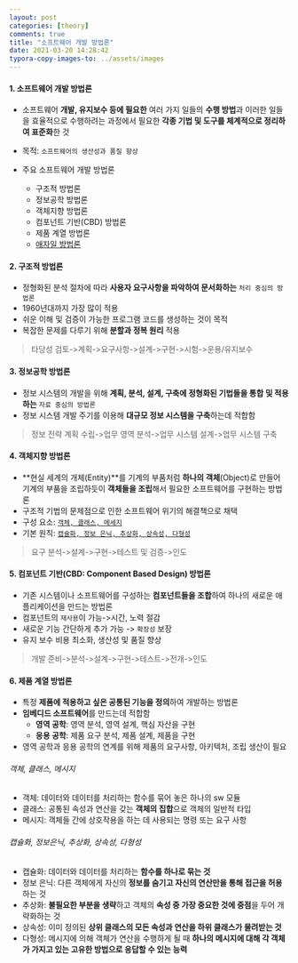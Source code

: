```yaml
---
layout: post
categories: [theory]
comments: true
title: "소프트웨어 개발 방법론"
date: 2021-03-20 14:28:42 
typora-copy-images-to: ../assets/images
---
```


#### 1. 소프트웨어 개발 방법론

- 소프트웨어 **개발, 유지보수 등에 필요한** 여러 가지 일들의 **수행 방법**과 이러한 일들을 효율적으로 수행하려는 과정에서 필요한 **각종 기법 및 도구를 체계적으로 정리하여 표준화**한 것

- 목적: `소프트웨어의 생산성과 품질 향상`
- 주요 소프트웨어 개발 방법론
  - 구조적 방법론
  - 정보공학 방법론
  - 객체지향 방법론
  - 컴포넌트 기반(CBD) 방법론
  - 제품 계열 방법론
  - [애자일 방법론](#./2021-03-01-theory1.md)

#### 2. 구조적 방법론

- 정형화된 분석 절차에 따라 **사용자 요구사항을 파악하여 문서화하는** `처리 중심의 방법론`
- 1960년대까지 가장 많이 적용
- 쉬운 이해 및 검증이 가능한 프로그램 코드를 생성하는 것이 목적
- 복잡한 문제를 다루기 위해 **분할과 정복 원리** 적용

> 타당성 검토->계획->요구사항->설계->구현->시험->운용/유지보수

#### 3. 정보공학 방법론

- 정보 시스템의 개발을 위해 **계획, 분석, 설계, 구축에 정형화된 기법들을 통합 및 적용하는** `자료 중심의 방법론`
- 정보 시스템 개발 주기를 이용해 **대규모 정보 시스템을 구축**하는데 적합함

> 정보 전략 계획 수립->업무 영역 분석->업무 시스템 설계->업무 시스템 구축

#### 4. 객체지향 방법론

- **현실 세계의 개체(Entity)**를 기계의 부품처럼 **하나의 객체**(Object)로 만들어 기계의 부품을 조립하듯이 **객체들을 조립**해서 필요한 소프트웨어를 구현하는 방법론
- 구조적 기법의 문제점으로 인한 소프트웨어 위기의 해결책으로 채택
- 구성 요소: [`객체, 클래스, 메세지`](#객체-클래스-메시지)
- 기본 원칙: [`캡슐화, 정보 은닉, 추상화, 상속성, 다형성`](#캡슐화-정보은닉-추상화-상속성-다형성)

> 요구 분석->설계->구현->테스트 및 검증->인도

#### 5. 컴포넌트 기반(CBD: Component Based Design) 방법론

- 기존 시스템이나 소프트웨어를 구성하는 **컴포넌트들을 조합**하여 하나의 새로운 애플리케이션을 만드는 방법론
- 컴포넌트의 `재사용`이 가능->시간, 노력 절감
- 새로운 기능 간단하게 추가 가능 -> `확장성` 보장
- 유지 보수 비용 최소화, 생산성 및 품질 향상

> 개발 준비->분석->설계->구현->테스트->전개->인도

#### 6. 제품 계열 방법론

- 특정 **제품에 적용하고 싶은 공통된 기능을 정의**하여 개발하는 방법론
- **임베디드 소프트웨어**를 만드는데 적합함
  - **영역 공학**: 영역 분석, 영역 설계, 핵심 자산을 구현
  - **응용 공학**: 제품 요구 분석, 제품 설계, 제품을 구현
- 영역 공학과 응용 공학의 연계를 위해 제품의 요구사항, 아키텍처, 조립 생산이 필요



###### 객체, 클래스, 메시지

- 객체: 데이터와 데이터를 처리하는 함수를 묶어 놓은 하나의 sw 모듈
- 클래스: 공통된 속성과 연산을 갖는 **객체의 집합**으로 객체의 일반적 타입
- 메시지: 객체들 간에 상호작용을 하는 데 사용되는 명령 또는 요구 사항

###### 캡슐화, 정보은닉, 추상화, 상속성, 다형성

- 캡슐화: 데이터와 데이터를 처리하는 **함수를 하나로 묶는 것**
- 정보 은닉: 다른 객체에게 자신의 **정보를 숨기고 자신의 연산만을 통해 접근을 허용**하는 것
- 추상화: **불필요한 부분을 생략**하고 객체의 **속성 중 가장 중요한 것에 중점**을 두어 개략화하는 것
- 상속성: 이미 정의된 **상위 클래스의 모든 속성과 연산을 하위 클래스가 물려받는 것**
- 다형성: 메시지에 의해 객체가 연산을 수행하게 될 때 **하나의 메시지에 대해 각 객체가 가지고 있는 고유한 방법으로 응답할 수 있는 능력**